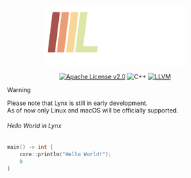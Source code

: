 <!--    colors 

"orange":   #e0801f 
"red":      #ec243c 
"gray":     #595959 
"white":    #e0f2e9 
"purple":   #a390e4

-->

<div align="center">
<img width="330" src="./assets/logo/lynx-logo.png" />

[![Apache License v2.0](https://img.shields.io/badge/Apache_License_v2.0-a390e4?colorA=151515&style=for-the-badge)](./LICENSE)
![C++][cpp-badge]
[![LLVM][llvm-badge]](https://llvm.org/) 

</div>

> [!WARNING]
> Please note that Lynx is still in early development. \
> As of now only Linux and macOS will be officially supported.

###### Hello World in Lynx

```c++
main() -> int {
    core::println("Hello World!");
    0
}
```

[llvm-badge]: https://img.shields.io/badge/LLVM-4c1717?logo=llvm&logoColor=white&style=for-the-badge
[cpp-badge]: https://img.shields.io/badge/C++-1a3b63?logo=cplusplus&logoColor=white&style=for-the-badge